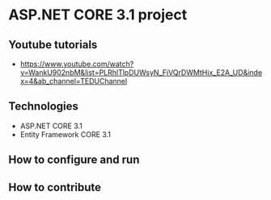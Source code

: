 # ASP.NET CORE 3.1 project

## Youtube tutorials
- https://www.youtube.com/watch?v=WankU902nbM&list=PLRhlTlpDUWsyN_FiVQrDWMtHix_E2A_UD&index=4&ab_channel=TEDUChannel

## Technologies
- ASP.NET CORE 3.1
- Entity Framework CORE 3.1

## How to configure and run

## How to contribute	